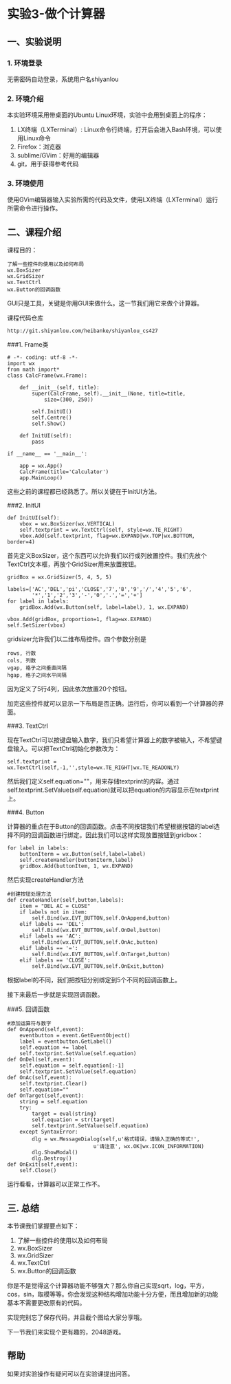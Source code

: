 # 实验3-做个计算器

## 一、实验说明


### 1. 环境登录

无需密码自动登录，系统用户名shiyanlou

### 2. 环境介绍

本实验环境采用带桌面的Ubuntu Linux环境，实验中会用到桌面上的程序：

1. LX终端（LXTerminal）: Linux命令行终端，打开后会进入Bash环境，可以使用Linux命令
2. Firefox：浏览器
3. sublime/GVim：好用的编辑器
4. git，用于获得参考代码

### 3. 环境使用

使用GVim编辑器输入实验所需的代码及文件，使用LX终端（LXTerminal）运行所需命令进行操作。


## 二、课程介绍

课程目的：

    了解一些控件的使用以及如何布局
    wx.BoxSizer
    wx.GridSizer
    wx.TextCtrl
    wx.Button的回调函数

GUI只是工具，关键是你用GUI来做什么。这一节我们用它来做个计算器。

课程代码仓库
    
    http://git.shiyanlou.com/heibanke/shiyanlou_cs427

###1. Frame类


```
# -*- coding: utf-8 -*-
import wx
from math import*    
class CalcFrame(wx.Frame):
  
    def __init__(self, title):
        super(CalcFrame, self).__init__(None, title=title, 
            size=(300, 250))
            
        self.InitUI()
        self.Centre()
        self.Show() 
        
    def InitUI(self):
        pass
        
if __name__ == '__main__':
  
    app = wx.App()
    CalcFrame(title='Calculator')
    app.MainLoop()
```

这些之前的课程都已经熟悉了。所以关键在于InitUI方法。

###2. InitUI

```
def InitUI(self):
    vbox = wx.BoxSizer(wx.VERTICAL)
    self.textprint = wx.TextCtrl(self, style=wx.TE_RIGHT)
    vbox.Add(self.textprint, flag=wx.EXPAND|wx.TOP|wx.BOTTOM, border=4)
```

首先定义BoxSizer，这个东西可以允许我们以行或列放置控件。我们先放个TextCtrl文本框，再放个GridSizer用来放置按钮。

```
gridBox = wx.GridSizer(5, 4, 5, 5)

labels=['AC','DEL','pi','CLOSE','7','8','9','/','4','5','6',
        '*','1','2','3','-','0','.','=','+']
for label in labels:
    gridBox.Add(wx.Button(self, label=label), 1, wx.EXPAND)
   
vbox.Add(gridBox, proportion=1, flag=wx.EXPAND)
self.SetSizer(vbox)
```

gridsizer允许我们以二维布局控件。四个参数分别是

    rows, 行数 
    cols, 列数
    vgap, 格子之间垂直间隔
    hgap, 格子之间水平间隔

因为定义了5行4列，因此依次放置20个按钮。

加完这些控件就可以显示一下布局是否正确。运行后，你可以看到一个计算器的界面。

###3. TextCtrl

现在TextCtrl可以按键盘输入数字，我们只希望计算器上的数字被输入，不希望键盘输入。可以把TextCtrl初始化参数改为：

```
self.textprint = wx.TextCtrl(self,-1,'',style=wx.TE_RIGHT|wx.TE_READONLY)
```

然后我们定义self.equation=""，用来存储textprint的内容。通过self.textprint.SetValue(self.equation)就可以把equation的内容显示在textprint上。

###4. Button

计算器的重点在于Button的回调函数。点击不同按钮我们希望根据按钮的label选择不同的回调函数进行绑定。因此我们可以这样实现放置按钮到gridbox：

```
for label in labels:
    buttonIterm = wx.Button(self,label=label)
    self.createHandler(buttonIterm,label)    
    gridBox.Add(buttonItem, 1, wx.EXPAND)
```

然后实现createHandler方法

```
#创建按钮处理方法
def createHandler(self,button,labels):
    item = "DEL AC = CLOSE"
    if labels not in item:
        self.Bind(wx.EVT_BUTTON,self.OnAppend,button)
    elif labels == 'DEL':
        self.Bind(wx.EVT_BUTTON,self.OnDel,button)
    elif labels == 'AC':
        self.Bind(wx.EVT_BUTTON,self.OnAc,button)
    elif labels == '=':
        self.Bind(wx.EVT_BUTTON,self.OnTarget,button)
    elif labels == 'CLOSE':
        self.Bind(wx.EVT_BUTTON,self.OnExit,button)
```

根据label的不同，我们把按钮分别绑定到5个不同的回调函数上。

接下来最后一步就是实现回调函数。

###5. 回调函数

```
#添加运算符与数字
def OnAppend(self,event):
    eventbutton = event.GetEventObject()
    label = eventbutton.GetLabel()
    self.equation += label
    self.textprint.SetValue(self.equation)
def OnDel(self,event):
    self.equation = self.equation[:-1]
    self.textprint.SetValue(self.equation)
def OnAc(self,event):
    self.textprint.Clear()
    self.equation=""
def OnTarget(self,event):
    string = self.equation
    try:
        target = eval(string)
        self.equation = str(target)
        self.textprint.SetValue(self.equation)
    except SyntaxError:
        dlg = wx.MessageDialog(self,u'格式错误，请输入正确的等式!',
                            u'请注意', wx.OK|wx.ICON_INFORMATION)
        dlg.ShowModal()
        dlg.Destroy()
def OnExit(self,event):
    self.Close()
```

运行看看，计算器可以正常工作不。
    
## 三. 总结

本节课我们掌握要点如下：

1. 了解一些控件的使用以及如何布局
2. wx.BoxSizer
3. wx.GridSizer
4. wx.TextCtrl
5. wx.Button的回调函数

你是不是觉得这个计算器功能不够强大？那么你自己实现sqrt，log，平方，cos，sin，取模等等。你会发现这种结构增加功能十分方便，而且增加新的功能基本不需要更改原有的代码。

实现完别忘了保存代码，并且截个图给大家分享哦。

下一节我们来实现个更有趣的，2048游戏。

## 帮助

如果对实验操作有疑问可以在实验课提出问答。 